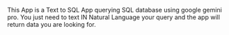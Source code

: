 This App is a Text to SQL App querying SQL database using google gemini pro. You just need to text IN Natural Language your query and the app will return data you are looking for.
